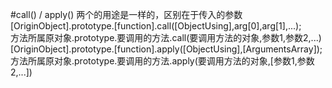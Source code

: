 #call() / apply()
两个的用途是一样的，区别在于传入的参数  
[OriginObject].prototype.[function].call([ObjectUsing],arg[0],arg[1],...);  
方法所属原对象.prototype.要调用的方法.call(要调用方法的对象,参数1,参数2,...)
[OriginObject].prototype.[function].apply([ObjectUsing],[ArgumentsArray]);  
方法所属原对象.prototype.要调用的方法.apply(要调用方法的对象,[参数1,参数2,...])

